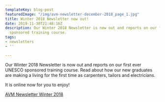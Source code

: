 ```yaml
---
templateKey: blog-post
featuredImage: "/img/avm-newsletter-december-2018_page_1.jpg"
title: Winter 2018 Newsletter now out!
date: 2019-11-30T21:48:16Z
description: Our Winter 2018 Newsletter is now out and reports on our first ever UNESCO
  sponsored training course.
tags:
- newsletters
- ''

---
```

Our Winter 2018 Newsletter is now out and reports on our first ever UNESCO sponsored training course. Read about how our new graduates are making a living for the first time as carpenters, tailors and electricians.

It is online now for you to enjoy!

[AVM Newsletter Winter 2018](http://www.africanvision.org.uk/africa-vision-news/wp-content/uploads/2018/11/AVM-Newsletter-November-2018.pdf)